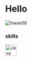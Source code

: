 # Hello

![hwan06](https://github-readme-stats.vercel.app/api?username=hwan06&show_icons=true&theme=radical)

### skills

<a href="https://www.oracle.com/java/" target="_blank" rel="noreferrer"><img src="https://raw.githubusercontent.com/danielcranney/readme-generator/main/public/icons/skills/java-colored.svg" width="36" height="36" alt="Java" /></a>
